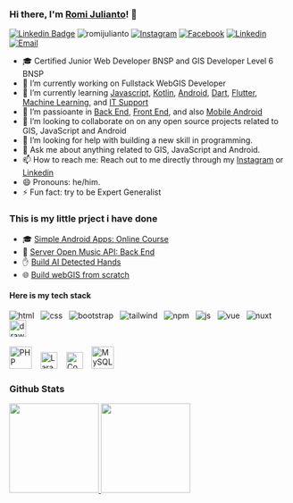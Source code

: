 ### Hi there, I'm [Romi Julianto](https://www.linkedin.com/in/romijulianto)! 👋
[![Linkedin Badge][linkedin-shield]][linkedin-url]
<img src="https://komarev.com/ghpvc/?username=romijulianto&label=Profile%20views&color=8042fc&style=plastic" alt="romijulianto" />
[![Instagram](https://img.shields.io/static/v1?label=Instagram&message=%20&logo=Instagram&style=plastic&logoColor=red)](https://www.instagram.com/romijulianto_)
[![Facebook](https://img.shields.io/static/v1?label=Facebook&message=%20&logo=Facebook&style=plastic&logoColor=blue)](https://web.facebook.com/romijuliantoo?_rdc=1&_rdr)
[![Linkedin](https://img.shields.io/static/v1?label=Linkedin&message=%20&logo=Linkedin&style=plastic&logoColor=blue)](https://www.linkedin.com/in/romijulianto/)
[![Email](https://img.shields.io/static/v1?label=Email&message=%20&logo=Gmail&style=plastic&logoColor=orange)](mailto:romijuulianto@gmail.com)


- 🎓 Certified Junior Web Developer BNSP and GIS Developer Level 6 BNSP
- 🔭 I’m currently working on Fullstack WebGIS Developer
- 🌱 I’m currently learning [Javascript](https://www.dicoding.com/certificates/1OP8LQ86VZQK), [Kotlin](https://www.dicoding.com/certificates/JMZVG9JDJZN9), [Android](https://github.com/romijulianto/educationxyz), [Dart](https://www.dicoding.com/certificates/GRX5LKDQYP0M), [Flutter](https://member.jabarcodingcamp.id/sertifikat/generate/26bb4d6a-96f0-4a9b-8bb3-23a1beba5b98), [Machine Learning](https://www.dicoding.com/certificates/N9ZOE5NNDXG5), and [IT Support](https://www.credly.com/badges/24abcf03-b358-4d16-88b6-b9ac21c7b61e)
- 🌱 I’m passioante in [Back End](https://www.dicoding.com/certificates/JMZVG2R2NZN9), [Front End](https://www.dicoding.com/certificates/MRZMKY56NPYQ), and also [Mobile Android](https://www.dicoding.com/certificates/4EXG58EN1XRL)
- 👯 I’m looking to collaborate on on  any open source projects related to GIS, JavaScript and Android
- 🤔 I’m looking for help with building a new skill in programming.
- 💬 Ask me about anything related to GIS, JavaScript and Android.
- 📫 How to reach me: Reach out to me directly through my [Instagram](https://www.instagram.com/romijulianto_/) or [Linkedin](https://www.linkedin.com/in/romijulianto)
- 😄 Pronouns: he/him.
- ⚡ Fun fact: try to be Expert Generalist

### This is my little prject i have done
- 🎓 [Simple Android Apps: Online Course](https://github.com/romijulianto/educationxyz?main_leads=github)
- 🎵 [Server Open Music API: Back End](https://github.com/romijulianto/openMusic_rj?main_leads=github)
- ✋ [Build AI Detected Hands](https://colab.research.google.com/drive/1u8NwVnTC4_CbYKI-E8NbxeXXWvDd9Oku?main_leads=github)
- 🌐 [Build webGIS from scratch](https://romijulianto.github.io?main_leads=github)

#### Here is my tech stack

![html](https://user-images.githubusercontent.com/79355239/151290701-52f6b597-6639-442c-9b02-98cda610e613.svg "HTML") &nbsp;
![css](https://user-images.githubusercontent.com/79355239/151290703-69deb652-edd6-426d-a23f-adc6d4b41fdb.svg "CSS") &nbsp;
![bootstrap](https://user-images.githubusercontent.com/79355239/151290700-9dea719b-198c-44ca-9057-ed0179897e7c.svg "Bootstrap") &nbsp;
![tailwind](https://user-images.githubusercontent.com/79355239/151290695-c85258c4-c5e0-4bf0-aac0-fcdaa082ec38.svg "Tailwind CSS") &nbsp;
![npm](https://user-images.githubusercontent.com/79355239/151290690-197d5ed7-a766-4664-a138-062e6ecd56d1.svg "Node Package Manager") &nbsp;
![js](https://user-images.githubusercontent.com/79355239/151290689-1e8de89e-fa0e-4198-ac3c-481f4813895a.svg "Javascript") &nbsp;
![vue](https://user-images.githubusercontent.com/79355239/151290696-8bb7394d-d320-4c99-abdf-69559daf3508.svg "Vue Js") &nbsp;
![nuxt](https://user-images.githubusercontent.com/79355239/151290692-9202dae1-866d-4aad-afd5-524e931007e7.svg "Nuxt Js") &nbsp; 
<img src="https://seeklogo.com/images/N/nodejs-logo-FBE122E377-seeklogo.com.png" alt="drawing" width="30" title="Node Js"/> &nbsp;

<span>
<img src="https://www.php.net/images/logos/new-php-logo.svg" width="40" title="PHP">
</span> &nbsp;&nbsp;
<span>
<img src="https://cdn.worldvectorlogo.com/logos/laravel-2.svg" width="30" title="Laravel">
</span> &nbsp;&nbsp;
<span> 
 <img src="https://cdn.worldvectorlogo.com/logos/codeigniter.svg" width="30" title="Code Igniter">
 </span>&nbsp;&nbsp;
<span>
 <img src="https://cdn.worldvectorlogo.com/logos/mysql-3.svg" width="40" title="MySQL">
</span>

### Github Stats
<p align="left">
<a href="https://github.com/romijulianto">
  <img height="160em" src="https://github-readme-stats-eight-theta.vercel.app/api?username=romijulianto&show_icons=true&theme=dark&include_all_commits=true&count_private=true"/>
  <img height="160em" src="https://github-readme-stats-eight-theta.vercel.app/api/top-langs/?username=romijulianto&layout=compact&langs_count=8&theme=dark"/>
</a>
</p>


[linkedin-shield]: https://img.shields.io/badge/-romijulianto-blue?style=flat-square&logo=Linkedin&logoColor=white
[linkedin-url]: https://www.linkedin.com/in/romijulianto

